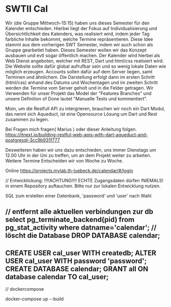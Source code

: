 # SWTII Cal

Wir (die Gruppe Mittwoch-15:15) haben uns dieses Semester für den Kalender entschieden. 
Hierbei liegt der Fokus auf Individualisierung und Übersichtlichkeit des Kalenders, was realisiert wird, indem jeder Tag farbliche Inhalte bekommt, welche Termine repräsentieren.
Diese Idee stammt aus dem vorherigen SWT Semester, indem wir auch schon als Gruppe gearbeitet haben.
Dieses Semester wollen wir das Konzept ausbauen und evtl sogar öffentlich machen.
Der Kalender wird hierbei als Web Dienst angeboten, welcher mit REST, Dart und html/css realisiert wird.
Die Website sollte dafür global aufrufbar sein und so wenig lokale Daten wie möglich erzeugen. Accounts sollen dafür auf dem Server liegen, samt Terminen und ähnlichem.
Die Darstellung erfolgt dann im ersten Schritt (html/css) anhand des Datums und Wochentagen und im zweiten Schritt werden die Termine vom Server geholt und in die Felder getragen.
Wir Verwenden für unser Projekt das Model der "Features Branches" und unsere Definition of Done lautet "Manuelle Tests und kommentiert".

Moin, um die Restfull APi zu intergrieren, brauchen wir noch ein Dart Modul, das nennt sich Aqueduct, ist eine Opensource Lösung um Dart und Rest zusammen zu legen.

Bei Fragen mich fragen( Marius ) oder dieser Anleitung folgen.
https://itnext.io/building-restful-web-apis-with-dart-aqueduct-and-postgresql-3cc9b931f777

Desweiteren haben wir uns dazu entschieden, uns immer Dienstags um 12.00 Uhr in der Uni zu treffen, um an dem Projekt weiter zu arbeiten. Weitere Termine Entscheiden wir von Woche zu Woche.

Online https://projects.mylab.th-luebeck.de/calendar/#/login

// Entwicklickung:
!!!!ACHTUNG!!!!
ECHTE Zugangsdaten dürfen !NIEMALS! in einem Repository auftauchen.
Bitte nur zur lokalen Entwicklung nutzen.


SQL zum erstellen einer Datenbank,
    'password' und 'user' nach Wahl.
  
  
// entfernt alle aktuellen verbindungen zur db   
select pg_terminate_backend(pid) from pg_stat_activity where datname='calendar';
// löscht die Database
DROP DATABASE calendar;
----------------------------------------------
CREATE USER cal_user WITH createdb;
ALTER USER cal_user WITH password 'password';
CREATE DATABASE calendar;
GRANT all ON database calendar TO cal_user;
----------------------------------------------
// dockercompose


docker-compose up --build

